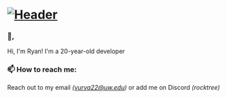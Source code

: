 # [![Header](https://i.imgur.com/8aaDm36.png)](https://moonsdontburn.com/)

### 👋,
Hi, I'm Ryan! I'm a 20-year-old developer

### 📫 How to reach me:
Reach out to my email *(vurya22@uw.edu)* or add me on Discord  *(rocktree)*
